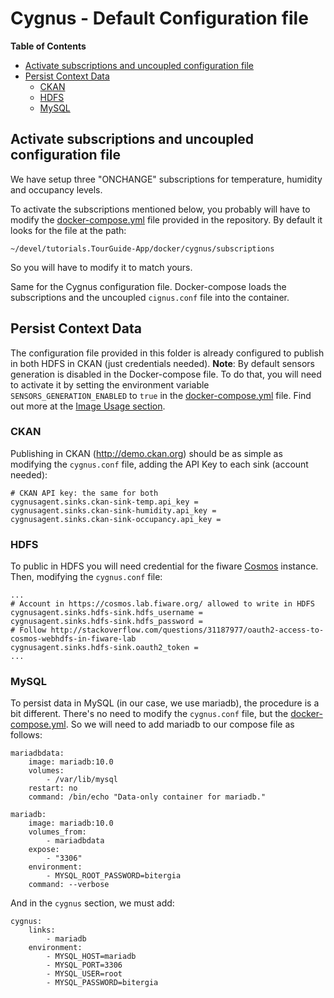 # Cygnus - Default Configuration file

**Table of Contents**

- [Activate subscriptions and uncoupled configuration file](#activate-subscriptions-and-uncoupled-configuration-file)
- [Persist Context Data](#presist-context-data)
	- [CKAN](#ckan)
	- [HDFS](#HDFS)
	- [MySQL](#mysql)

## Activate subscriptions and uncoupled configuration file

We have setup three "ONCHANGE" subscriptions for temperature, humidity and occupancy levels.

To activate the subscriptions mentioned below, you probably will have to modify the [docker-compose.yml](https://raw.githubusercontent.com/Fiware/tutorials.TourGuide-App/release/0.5/docker/compose/docker-compose.yml) file provided in the repository. By default it looks for the file at the path:

```
~/devel/tutorials.TourGuide-App/docker/cygnus/subscriptions
```

So you will have to modify it to match yours.

Same for the Cygnus configuration file. Docker-compose loads the subscriptions and the uncoupled `cignus.conf` file into the container.

## Persist Context Data

The configuration file provided in this folder is already configured to publish in both HDFS in CKAN (just credentials needed).
**Note**: By default sensors generation is disabled in the Docker-compose file. To do that, you will need to activate it by setting the environment variable `SENSORS_GENERATION_ENABLED` to `true` in the [docker-compose.yml](https://raw.githubusercontent.com/Fiware/tutorials.TourGuide-App/release/0.5/docker/compose/docker-compose.yml) file. Find out more at the [Image Usage section](https://github.com/Fiware/tutorials.TourGuide-App/tree/release/0.5/docker/images/tutorials.tourguide-app#usage).

### CKAN

Publishing in CKAN (http://demo.ckan.org) should be as simple as modifying the `cygnus.conf` file, adding the API Key to each sink (account needed):

```
# CKAN API key: the same for both
cygnusagent.sinks.ckan-sink-temp.api_key =
cygnusagent.sinks.ckan-sink-humidity.api_key =
cygnusagent.sinks.ckan-sink-occupancy.api_key =
```

### HDFS

To public in HDFS you will need credential for the fiware [Cosmos](https://github.com/telefonicaid/fiware-cosmos) instance. Then, modifying the `cygnus.conf` file:

```
...
# Account in https://cosmos.lab.fiware.org/ allowed to write in HDFS
cygnusagent.sinks.hdfs-sink.hdfs_username =
cygnusagent.sinks.hdfs-sink.hdfs_password =
# Follow http://stackoverflow.com/questions/31187977/oauth2-access-to-cosmos-webhdfs-in-fiware-lab
cygnusagent.sinks.hdfs-sink.oauth2_token =
...
```

### MySQL

To persist data in MySQL (in our case, we use mariadb), the procedure is a bit different. There's no need to modify the `cygnus.conf` file, but the [docker-compose.yml](https://raw.githubusercontent.com/Fiware/tutorials.TourGuide-App/release/0.5/docker/compose/docker-compose.yml). So we will need to add mariadb to our compose file as follows:

```
mariadbdata:
    image: mariadb:10.0
    volumes:
        - /var/lib/mysql
    restart: no
    command: /bin/echo "Data-only container for mariadb."

mariadb:
    image: mariadb:10.0
    volumes_from:
        - mariadbdata
    expose:
        - "3306"
    environment:
        - MYSQL_ROOT_PASSWORD=bitergia
    command: --verbose
```

And in the `cygnus` section, we must add:

```
cygnus:
    links:
        - mariadb
    environment:
        - MYSQL_HOST=mariadb
        - MYSQL_PORT=3306
        - MYSQL_USER=root
        - MYSQL_PASSWORD=bitergia
 ```
